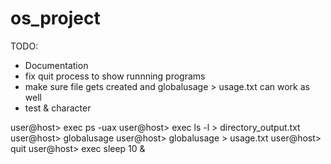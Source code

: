 # os_project


TODO:
- Documentation
- fix quit process to show runnning programs
- make sure file gets created and globalusage > usage.txt can work as well
- test & character




user@host> exec ps -uax
user@host> exec ls -l > directory_output.txt
user@host> globalusage
user@host> globalusage > usage.txt
user@host> quit
user@host> exec sleep 10 &